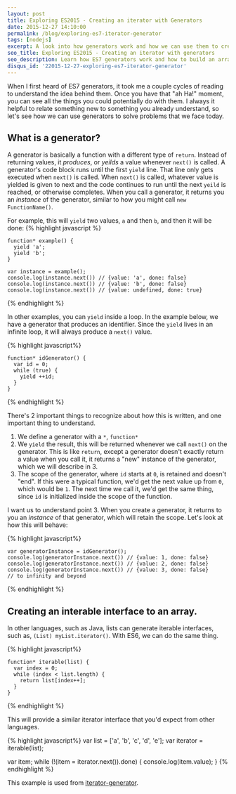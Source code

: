 ```yaml
---
layout: post
title: Exploring ES2015 - Creating an iterator with Generators
date: 2015-12-27 14:10:00
permalink: /blog/exploring-es7-iterator-generator
tags: [nodejs]
excerpt: A look into how generators work and how we can use them to create an iterable interface for arrays.
seo_title: Exploring ES2015 - Creating an iterator with generators
seo_description: Learn how ES7 generators work and how to build an array iterator with generators
disqus_id: '22015-12-27-exploring-es7-iterator-generator'
---
```

When I first heard of ES7 generators, it took me a couple cycles of reading to understand the idea behind them. Once you have that "ah Ha!" moment, you can see all the things you could potentially do with them. I always it helpful to relate something new to something you already understand, so let's see how we can use generators to solve problems that we face today.

## What is a generator?
A generator is basically a function with a different type of `return`. Instead of returning values, it _produces_, or _yeilds_ a value whenever `next()` is called. A generator's code block runs until the first `yield` line. That line only gets executed when `next()` is called. When `next()` is called, whatever value is yielded is given to next and the code continues to run until the next `yeild` is reached, or otherwise completes. When you call a generator, it returns you an _instance_ of the generator, similar to how you might call `new FunctionName()`.

For example, this will `yield` two values, `a` and then `b`, and then it will be done:
{% highlight javascript %}
```
function* example() {
  yield 'a';
  yield 'b';
}

var instance = example();
console.log(instance.next()) // {value: 'a', done: false}
console.log(instance.next()) // {value: 'b', done: false}
console.log(instance.next()) // {value: undefined, done: true}
```
{% endhighlight %}

In other examples, you can `yield` inside a loop. In the example below, we have a generator that produces an identifier. Since the `yield` lives in an infinite loop, it will always produce a `next()` value.

{% highlight javascript%}
```
function* idGenerator() {
  var id = 0;
  while (true) {
    yield ++id;
  }
}
```
{% endhighlight %}

There's 2 important things to recognize about how this is written, and one important thing to understand.

1. We define a generator with a `*`, `function*`
2. We `yield` the result, this will be returned whenever we call `next()` on the generator. This is like `return`, except a generator doesn't exactly return a value when you call it, it returns a "new" instance of the generator, which we will describe in 3.
3. The scope of the generator, where `id` starts at `0`, is retained and doesn't "end". If this were a typical function, we'd get the next value up from `0`, which would be `1`. The next time we call it, we'd get the same thing, since `id` is initialized inside the scope of the function.

I want us to understand point 3. When you create a generator, it returns to you an _instance_ of that generator, which will retain the scope. Let's look at how this will behave:

{% highlight javascript%}
```
var generatorInstance = idGenerator();
console.log(generatorInstance.next()) // {value: 1, done: false}
console.log(generatorInstance.next()) // {value: 2, done: false}
console.log(generatorInstance.next()) // {value: 3, done: false}
// to infinity and beyond
```
{% endhighlight %}



## Creating an interable interface to an array.

In other languages, such as Java, lists can generate iterable interfaces, such as, `(List) myList.iterator()`. With ES6, we can do the same thing.

{% highlight javascript%}
```
function* iterable(list) {
  var index = 0;
  while (index < list.length) {
    return list[index++];
  }
}
```
{% endhighlight %}

This will provide a similar iterator interface that you'd expect from other languages.

{% highlight javascript%}
var list = ['a', 'b', 'c', 'd', 'e'];
var iterator = iterable(list);

var item;
while (!(item = iterator.next()).done) {
  console.log(item.value);
}
{% endhighlight %}

This example is used from <a href="https://github.com/ajwhite/iterator-generator" target="_blank" title="Iterator Generator">iterator-generator</a>.

